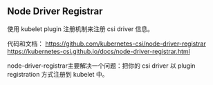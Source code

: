


## Node Driver Registrar
使用 kubelet plugin 注册机制来注册 csi driver 信息。


代码和文档：
https://github.com/kubernetes-csi/node-driver-registrar
https://kubernetes-csi.github.io/docs/node-driver-registrar.html


node-driver-registrar主要解决一个问题：把你的 csi driver 以 plugin registration 方式注册到 kubelet 中。
